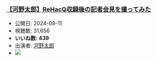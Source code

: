 ### [【河野太郎】ReHacQ収録後の記者会見を撮ってみた](https://www.youtube.com/watch?v=HBjHT8cotKw)
-   公開日: 2024-09-11
-   視聴数: 31,656
-   **いいね数: 439**
-   出演者: [河野太郎](/rehacq_fan/people/河野太郎 "wikilink")
- [![](https://img.youtube.com/vi/HBjHT8cotKw/hqdefault.jpg)](https://www.youtube.com/watch?v=HBjHT8cotKw)
